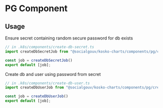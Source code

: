 # PG Component

## Usage

Ensure secret containing random secure password for db exists

```ts
// in .k8s/components/create-db-secret.ts
import createDbSecretJob from "@socialgouv/kosko-charts/components/pg/create-db-secret.job";

const job = createDbSecretJob()
export default [job];
```

Create db and user using password from secret

```ts
// in .k8s/components/create-db-user.ts
import createDbUserJob from "@socialgouv/kosko-charts/components/pg/create-db-user.job";

const job = createDbUserJob()
export default [job];
```
